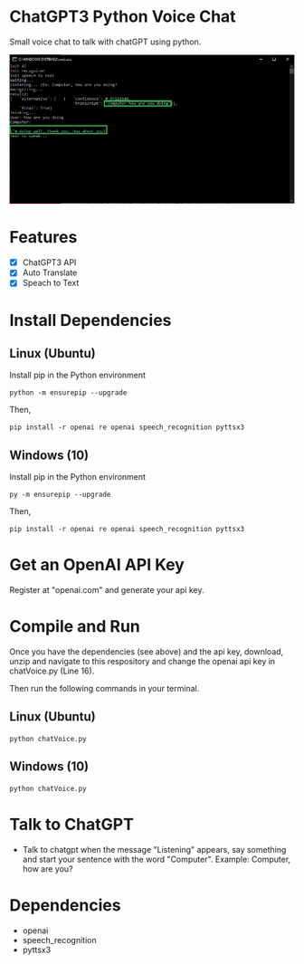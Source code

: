 # ChatGPT3 Python Voice Chat
Small voice chat to talk with chatGPT using python.

![Screenshot main menu](https://github.com/engjango/chatgpt-python-voice/blob/main/screenshot.png)

# Features

- [x] ChatGPT3 API
- [x] Auto Translate
- [x] Speach to Text

# Install Dependencies

## Linux (Ubuntu)
Install pip in the Python environment
```
python -m ensurepip --upgrade
```
Then,
```
pip install -r openai re openai speech_recognition pyttsx3
```

## Windows (10)
Install pip in the Python environment
```
py -m ensurepip --upgrade
```
Then,
```
pip install -r openai re openai speech_recognition pyttsx3
```
# Get an OpenAI API Key
Register at "openai.com" and generate your api key.

# Compile and Run

Once you have the dependencies (see above) and the api key, download, unzip and navigate to this respository and change the openai api key in chatVoice.py (Line 16).

Then run the following commands in your terminal.

## Linux (Ubuntu)
```
python chatVoice.py
```

## Windows (10)
```
python chatVoice.py
```

# Talk to ChatGPT

* Talk to chatgpt when the message "Listening" appears, say something and start your sentence with the word "Computer". Example: Computer, how are you?

# Dependencies

* openai
* speech_recognition 
* pyttsx3
